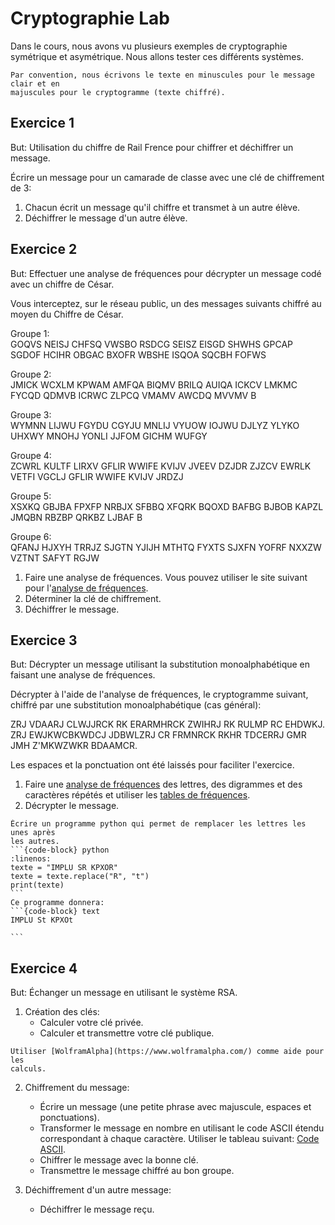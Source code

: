 <!-- Copyright 2024 Caroline Blank <caro@c-space.org> -->
<!-- SPDX-License-Identifier: CC-BY-NC-SA-4.0 -->

# Cryptographie Lab

Dans le cours, nous avons vu plusieurs exemples de cryptographie symétrique et
asymétrique. Nous allons tester ces différents systèmes.

```{Important}
Par convention, nous écrivons le texte en minuscules pour le message clair et en
majuscules pour le cryptogramme (texte chiffré).
```

## Exercice 1

But: Utilisation du chiffre de Rail Frence pour chiffrer et déchiffrer un
message.

Écrire un message pour un camarade de classe avec une clé de chiffrement de 3:

1. Chacun écrit un message qu'il chiffre et transmet à un autre élève.
2. Déchiffrer le message d'un autre élève.

## Exercice 2

But: Effectuer une analyse de fréquences pour décrypter un message codé avec un
chiffre de César.

Vous interceptez, sur le réseau public, un des messages suivants chiffré au moyen
du Chiffre de César.

Groupe 1:\
GOQVS NEISJ CHFSQ VWSBO RSDCG SEISZ EISGD SHWHS GPCAP SGDOF HCIHR OBGAC BXOFR
WBSHE ISQOA SQCBH FOFWS

Groupe 2:\
JMICK WCXLM KPWAM AMFQA BIQMV BRILQ AUIQA ICKCV LMKMC FYCQD QDMVB
ICRWC ZLPCQ VMAMV AWCDQ MVVMV B

Groupe 3:\
WYMNN LIJWU FGYDU CGYJU MNLIJ VYUOW IOJWU DJLYZ YLYKO UHXWY MNOHJ
YONLI JJFOM GICHM WUFGY

Groupe 4:\
ZCWRL KULTF LIRXV GFLIR WWIFE KVIJV JVEEV DZJDR ZJZCV EWRLK VETFI
VGCLJ GFLIR WWIFE KVIJV JRDZJ

Groupe 5:\
XSXKQ GBJBA FPXFP NRBJX SFBBQ XFQRK BQOXD BAFBG BJBOB KAPZL JMQBN
RBZBP QRKBZ LJBAF B

Groupe 6:\
QFANJ HJXYH TRRJZ SJGTN YJIJH MTHTQ FYXTS SJXFN YOFRF NXXZW VZTNT
SAFYT RGJW

1. Faire une analyse de fréquences. Vous pouvez utiliser le site suivant pour
    l'[analyse de fréquences](https://www.dcode.fr/analyse-frequences).
2. Déterminer la clé de chiffrement.
3. Déchiffrer le message.

<!--
````{admonition} Solution
:class: note dropdown
1. GOQVS NEISJ CHFSQ VWSBO RSDCG SEISZ EISGD SHWHS GPCAP SGDOF HCIHR OBGAC BXOFR
WBSHE ISQOA SQCBH FOFWS\
clé: décalage de 14\
Texte clair: sachez que votre chien a depose quelques petites bombes partout
dans  mon jardin et que ca me contrarie (Moi, moche et méchant)

2. JMICK WCXLM KPWAM AMFQA BIQMV BRILQ AUIQA ICKCV LMKMC FYCQD QDMVB ICRWC ZLPCQ
VMAMV AWCDQ MVVMV B\
clé: décalage de 8\
Texte clair: beaucoup de choses existaient jadis mais aucun de ceux qui vivent
aujourd hui ne s en souviennent (Le Seigneur des anneaux)

3. WYMNN LIJWU FGYDU CGYJU MNLIJ VYUOW IOJWU DJLYZ YLYKO UHXWY MNOHJ YONLI JJFOM
GICHM WUFGY\
clé: décalage de 20\
Texte clair: c est trop calme j aime pas trop beaucoup ca j prefere quand c est
un peu trop plus moins calme
(Astérix et Obélix mission Cléopatre)

4. ZCWRL KULTF LIRXV GFLIR WWIFE KVIJV JVEEV DZJDR ZJZCV EWRLK VETFI VGCLJ GFLIR
WWIFE KVIJV JRDZJ\
clé: décalage de 17\
Texte clair: il faut du courage pour affronter ses ennemis mais il en faut
encore plus pour affronter ses amis (Harry Potter)

5. XSXKQ GBJBA FPXFP NRBJX SFBBQ XFQRK BQOXD BAFBG BJBOB KAPZL JMQBN RBZBP QRKBZ
LJBAF B\
Clé: décalage de 23\
Texte clair: avant je me disais que ma vie etait une tragedie je me rends compte
que c est une comedie (Jocker)

6. QFANJ HJXYH TRRJZ SJGTN YJIJH MTHTQ FYXTS SJXFN YOFRF NXXZW VZTNT SAFYT RGJW
Clé: décalage de 5\
Texte clair: la vie c est comme une boite de chocolats on ne sait jamais sur
quoi on va tomber (Forrest Gump)

````
-->

## Exercice 3

But: Décrypter un message utilisant la substitution monoalphabétique en
faisant une analyse de fréquences.

Décrypter à l'aide de l'analyse de fréquences, le cryptogramme suivant,
chiffré par une substitution monoalphabétique (cas général):

ZRJ VDAARJ CLWJJRCK RK ERARMHRCK ZWIHRJ RK RULMP RC EHDWKJ. ZRJ EWJKWCBKWDCJ
JDBWLZRJ CR FRMNRCK RKHR TDCERRJ GMR JMH Z'MKWZWKR BDAAMCR.

Les espaces et la ponctuation ont été laissés pour faciliter l'exercice.

1. Faire une [analyse de fréquences](https://www.dcode.fr/analyse-frequences)
des lettres, des digrammes et des caractères répétés et utiliser les [tables de
fréquences](./frequences.md).
2. Décrypter le message.

````{tip}
Écrire un programme python qui permet de remplacer les lettres les unes après
les autres.
```{code-block} python
:linenos:
texte = "IMPLU SR KPXOR"
texte = texte.replace("R", "t")
print(texte)
```
Ce programme donnera:
```{code-block} text
IMPLU St KPXOt

```
````

<!--
````{admonition} Solution
:class: note dropdown
Texte clair: les hommes naissent et demeurent libres et egaux en droits. les
distinctions sociales ne peuvent etre fondees que sur l'utilite commune.
````
-->

## Exercice 4

But: Échanger un message en utilisant le système RSA.

1. Création des clés:
    - Calculer votre clé privée.
    - Calculer et transmettre votre clé publique.

```{tip}
Utiliser [WolframAlpha](https://www.wolframalpha.com/) comme aide pour les
calculs.
```

2. Chiffrement du message:
    - Écrire un message (une petite phrase avec majuscule, espaces et
    ponctuations).
    - Transformer le message en nombre en utilisant le code ASCII étendu
    correspondant à chaque caractère. Utiliser le tableau suivant:
    [Code ASCII](./images/code-ascii.pdf).
    - Chiffrer le message avec la bonne clé.
    - Transmettre le message chiffré au bon groupe.

3. Déchiffrement d'un autre message:
    - Déchiffrer le message reçu.



